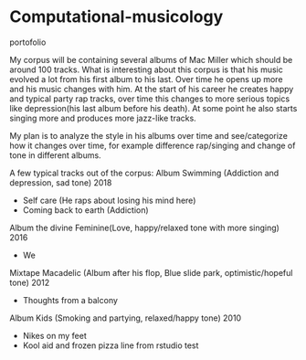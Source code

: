 # Computational-musicology
portofolio

My corpus will be containing several albums of Mac Miller which should be around 100 tracks. What is interesting about this corpus is that his music evolved a lot from his first album to his last. Over time he opens up more and his music changes with him. At the start of his career he creates happy and typical party rap tracks, over time this changes to more serious topics like depression(his last album before his death). At some point he also starts singing more and produces more jazz-like tracks.

My plan is to analyze the style in his albums over time and see/categorize how it changes over time, for example difference rap/singing and change of tone in different albums.

A few typical tracks out of the corpus:
Album Swimming (Addiction and depression, sad tone) 2018
  - Self care (He raps about losing his mind here)
  - Coming back to earth (Addiction)
  
Album the divine Feminine(Love, happy/relaxed tone with more singing) 2016
  - We
  
Mixtape Macadelic (Album after his flop, Blue slide park, optimistic/hopeful tone) 2012
  - Thoughts from a balcony
  
Album Kids (Smoking and partying, relaxed/happy tone) 2010
  - Nikes on my feet 
  - Kool aid and frozen pizza 
line from rstudio test